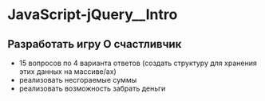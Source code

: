 # JavaScript-jQuery__Intro
## Разработать игру О счастливчик

*   15 вопросов по 4 варианта ответов       (создать структуру для хранения этих данных на массиве/ах)
*   реализовать несгораемые суммы
*   реализовать возможность забрать деньги
